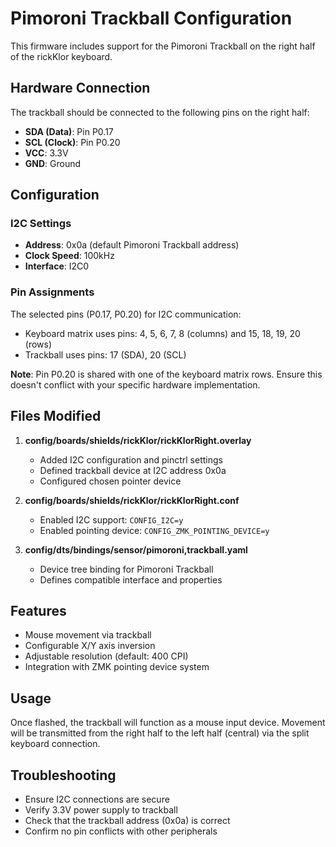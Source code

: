 # Pimoroni Trackball Configuration

This firmware includes support for the Pimoroni Trackball on the right half of the rickKlor keyboard.

## Hardware Connection

The trackball should be connected to the following pins on the right half:

- **SDA (Data)**: Pin P0.17  
- **SCL (Clock)**: Pin P0.20
- **VCC**: 3.3V
- **GND**: Ground

## Configuration

### I2C Settings
- **Address**: 0x0a (default Pimoroni Trackball address)
- **Clock Speed**: 100kHz
- **Interface**: I2C0

### Pin Assignments
The selected pins (P0.17, P0.20) for I2C communication:
- Keyboard matrix uses pins: 4, 5, 6, 7, 8 (columns) and 15, 18, 19, 20 (rows)
- Trackball uses pins: 17 (SDA), 20 (SCL)

**Note**: Pin P0.20 is shared with one of the keyboard matrix rows. Ensure this doesn't conflict with your specific hardware implementation.

## Files Modified

1. **config/boards/shields/rickKlor/rickKlorRight.overlay**
   - Added I2C configuration and pinctrl settings
   - Defined trackball device at I2C address 0x0a
   - Configured chosen pointer device

2. **config/boards/shields/rickKlor/rickKlorRight.conf**
   - Enabled I2C support: `CONFIG_I2C=y`
   - Enabled pointing device: `CONFIG_ZMK_POINTING_DEVICE=y`

3. **config/dts/bindings/sensor/pimoroni,trackball.yaml**
   - Device tree binding for Pimoroni Trackball
   - Defines compatible interface and properties

## Features

- Mouse movement via trackball
- Configurable X/Y axis inversion
- Adjustable resolution (default: 400 CPI)
- Integration with ZMK pointing device system

## Usage

Once flashed, the trackball will function as a mouse input device. Movement will be transmitted from the right half to the left half (central) via the split keyboard connection.

## Troubleshooting

- Ensure I2C connections are secure
- Verify 3.3V power supply to trackball  
- Check that the trackball address (0x0a) is correct
- Confirm no pin conflicts with other peripherals